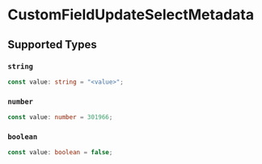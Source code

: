 # CustomFieldUpdateSelectMetadata


## Supported Types

### `string`

```typescript
const value: string = "<value>";
```

### `number`

```typescript
const value: number = 301966;
```

### `boolean`

```typescript
const value: boolean = false;
```

